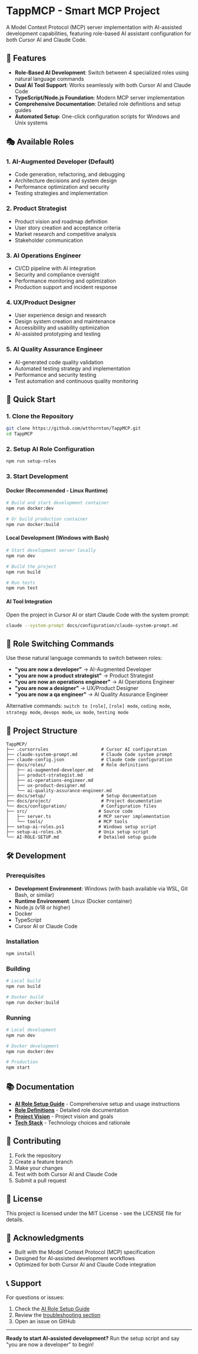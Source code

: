 # TappMCP - Smart MCP Project

A Model Context Protocol (MCP) server implementation with AI-assisted development capabilities, featuring role-based AI assistant configuration for both Cursor AI and Claude Code.

## 🚀 Features

- **Role-Based AI Development**: Switch between 4 specialized roles using natural language commands
- **Dual AI Tool Support**: Works seamlessly with both Cursor AI and Claude Code
- **TypeScript/Node.js Foundation**: Modern MCP server implementation
- **Comprehensive Documentation**: Detailed role definitions and setup guides
- **Automated Setup**: One-click configuration scripts for Windows and Unix systems

## 🎭 Available Roles

### 1. AI-Augmented Developer (Default)
- Code generation, refactoring, and debugging
- Architecture decisions and system design
- Performance optimization and security
- Testing strategies and implementation

### 2. Product Strategist
- Product vision and roadmap definition
- User story creation and acceptance criteria
- Market research and competitive analysis
- Stakeholder communication

### 3. AI Operations Engineer
- CI/CD pipeline with AI integration
- Security and compliance oversight
- Performance monitoring and optimization
- Production support and incident response

### 4. UX/Product Designer
- User experience design and research
- Design system creation and maintenance
- Accessibility and usability optimization
- AI-assisted prototyping and testing

### 5. AI Quality Assurance Engineer
- AI-generated code quality validation
- Automated testing strategy and implementation
- Performance and security testing
- Test automation and continuous quality monitoring

## 🎯 Quick Start

### 1. Clone the Repository
```bash
git clone https://github.com/wtthornton/TappMCP.git
cd TappMCP
```

### 2. Setup AI Role Configuration
```bash
npm run setup-roles
```

### 3. Start Development

#### Docker (Recommended - Linux Runtime)
```bash
# Build and start development container
npm run docker:dev

# Or build production container
npm run docker:build
```

#### Local Development (Windows with Bash)
```bash
# Start development server locally
npm run dev

# Build the project
npm run build

# Run tests
npm run test
```

#### AI Tool Integration
Open the project in Cursor AI or start Claude Code with the system prompt:
```bash
claude --system-prompt docs/configuration/claude-system-prompt.md
```

## 🔄 Role Switching Commands

Use these natural language commands to switch between roles:

- **"you are now a developer"** → AI-Augmented Developer
- **"you are now a product strategist"** → Product Strategist
- **"you are now an operations engineer"** → AI Operations Engineer
- **"you are now a designer"** → UX/Product Designer
- **"you are now a qa engineer"** → AI Quality Assurance Engineer

Alternative commands: `switch to [role]`, `[role] mode`, `coding mode`, `strategy mode`, `devops mode`, `ux mode`, `testing mode`

## 📁 Project Structure

```
TappMCP/
├── .cursorrules                    # Cursor AI configuration
├── claude-system-prompt.md         # Claude Code system prompt
├── claude-config.json              # Claude Code configuration
├── docs/roles/                     # Role definitions
│   ├── ai-augmented-developer.md
│   ├── product-strategist.md
│   ├── ai-operations-engineer.md
│   ├── ux-product-designer.md
│   └── ai-quality-assurance-engineer.md
├── docs/setup/                     # Setup documentation
├── docs/project/                   # Project documentation
└── docs/configuration/             # Configuration files
├── src/                           # Source code
│   ├── server.ts                  # MCP server implementation
│   └── tools/                     # MCP tools
├── setup-ai-roles.ps1             # Windows setup script
├── setup-ai-roles.sh              # Unix setup script
└── AI-ROLE-SETUP.md               # Detailed setup guide
```

## 🛠️ Development

### Prerequisites
- **Development Environment**: Windows (with bash available via WSL, Git Bash, or similar)
- **Runtime Environment**: Linux (Docker container)
- Node.js (v18 or higher)
- Docker
- TypeScript
- Cursor AI or Claude Code

### Installation
```bash
npm install
```

### Building
```bash
# Local build
npm run build

# Docker build
npm run docker:build
```

### Running
```bash
# Local development
npm run dev

# Docker development
npm run docker:dev

# Production
npm start
```

## 📚 Documentation

- **[AI Role Setup Guide](docs/setup/ai-role-setup.md)** - Comprehensive setup and usage instructions
- **[Role Definitions](docs/roles/)** - Detailed role documentation
- **[Project Vision](docs/project/vision.md)** - Project vision and goals
- **[Tech Stack](docs/project/tech-stack.md)** - Technology choices and rationale

## 🤝 Contributing

1. Fork the repository
2. Create a feature branch
3. Make your changes
4. Test with both Cursor AI and Claude Code
5. Submit a pull request

## 📄 License

This project is licensed under the MIT License - see the LICENSE file for details.

## 🙏 Acknowledgments

- Built with the Model Context Protocol (MCP) specification
- Designed for AI-assisted development workflows
- Optimized for both Cursor AI and Claude Code integration

## 📞 Support

For questions or issues:
1. Check the [AI Role Setup Guide](docs/setup/ai-role-setup.md)
2. Review the [troubleshooting section](docs/setup/ai-role-setup.md#-troubleshooting)
3. Open an issue on GitHub

---

**Ready to start AI-assisted development?** Run the setup script and say "you are now a developer" to begin!
